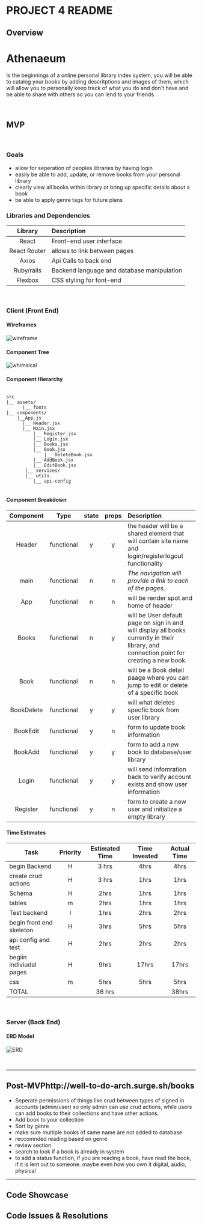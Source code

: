 # PROJECT 4 README <!-- omit in toc -->

## Overview

# Athenaeum

Is the beginnings of a online personal library index system, you will be able to catalog your books by adding descritptions and images of them, which will allow you to personally keep track of what you do and don't have and be able to share with others so you can lend to your friends.

<br>

## MVP

<br>

### Goals

- allow for seperation of peoples libraries by having login
- easily be able to add, update, or remove books from your personal library
- clearly view all books within library or bring up specific details about a book
- be able to apply genre tags for future plans
  <br>

### Libraries and Dependencies

|   Library    | Description                                |
| :----------: | :----------------------------------------- |
|    React     | Front-end user interface                   |
| React Router | allows to link between pages               |
|    Axios     | Api Calls to back end                      |
|  Ruby/rails  | Backend language and database manipulation |
|   Flexbox    | CSS styling for font-end                   |

<br>

### Client (Front End)

#### Wireframes

![wireframe](https://imgur.com/IIjmSKy.png)

#### Component Tree

![whimsical](https://imgur.com/oEn1nba.png)

#### Component Hierarchy

```structure

src
|__ assets/
      |__ fonts
|__ components/
    |__App.js
      |__ Header.jsx
      |__ Main.jsx
          |__ Register.jsx
          |__ Login.jsx
          |__ Books.jsx
          |__ Book.jsx
              |__ DeleteBook.jsx
          |__ AddBook.jsx
          |__ EditBook.jsx
       |__ services/
       |__ utils
          |__ api-config


```

#### Component Breakdown

| Component  |    Type    | state | props | Description                                                                                                                               |
| :--------: | :--------: | :---: | :---: | :---------------------------------------------------------------------------------------------------------------------------------------- |
|   Header   | functional |   y   |   y   | the header will be a shared element that will contain site name and login/registerlogout functionality                                    |
|    main    | functional |   n   |   n   | _The navigation will provide a link to each of the pages._                                                                                |
|    App     | functional |   n   |   n   | will be render spot and home of header                                                                                                    |
|   Books    | functional |   n   |   y   | will be User default page on sign in and will display all books currently in their library, and connection point for creating a new book. |
|    Book    | functional |   n   |   n   | will be a Book detail paage where you can jump to edit or delete of a specific book                                                       |
| BookDelete | functional |   y   |   y   | will what deletes specfic book from user library                                                                                          |
|  BookEdit  | functional |   y   |   n   | form to update book information                                                                                                           |
|  BookAdd   | functional |   y   |   y   | form to add a new book to database/user library                                                                                           |
|   Login    | functional |   y   |   y   | will send infomration back to verify account exists and show user information                                                             |
|  Register  | functional |   y   |   n   | form to create a new user and initialize a empty library                                                                                  |

#### Time Estimates

| Task                     | Priority | Estimated Time | Time Invested | Actual Time |
| ------------------------ | :------: | :------------: | :-----------: | :---------: |
| begin Backend            |    H     |     3 hrs      |   4hrs            |      4hrs       |
| create crud actions      |    H     |     3 hrs      |         1hrs      |       1hrs      |
| Schema                   |    H     |      2hrs      |        1hrs       |        1hrs     |
| tables                   |    m     |      2hrs      |         1hrs      |        1hrs     |
| Test backend             |    l     |      1hrs      |        2hrs       |       2hrs      |
| begin front end skeleton |    H     |      3hrs      |          5hrs     |      5hrs       |
| api config and test      |    H     |      2hrs      |          2hrs     |        2hrs     |
| begiin indiviudal pages  |    H     |      9hrs      |          17hrs     |       17hrs      |
| css                      |    m     |      5hrs      |          5hrs     |        5hrs     |
| TOTAL                    |          |     36 hrs     |               |       38hrs      |

<br>

### Server (Back End)

#### ERD Model

![ERD](https://imgur.com/RMQ0XBU.png)

<br>

---

## Post-MVPhttp://well-to-do-arch.surge.sh/books

- Seperate permissions of things like crud between types of signed in accounts (admin/user) so only admin can use crud actions, while users can add books to their collections and have other actions.
- Add book to your collection
- Sort by genre
- make sure multiple books of same name are not added to database
- reccomnded reading based on genre
- review section
- search to look if a book is already in system
- to add a status function, if you are reading a book, have read the book, if it is lent out to someone. maybe even how you own it digital, audio, physical

---

## Code Showcase

## Code Issues & Resolutions
